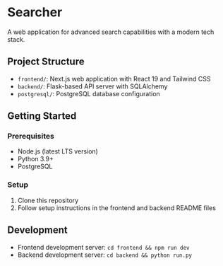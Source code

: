 # Searcher

A web application for advanced search capabilities with a modern tech stack.

## Project Structure

- `frontend/`: Next.js web application with React 19 and Tailwind CSS
- `backend/`: Flask-based API server with SQLAlchemy
- `postgresql/`: PostgreSQL database configuration

## Getting Started

### Prerequisites

- Node.js (latest LTS version)
- Python 3.9+
- PostgreSQL

### Setup

1. Clone this repository
2. Follow setup instructions in the frontend and backend README files

## Development

- Frontend development server: `cd frontend && npm run dev`
- Backend development server: `cd backend && python run.py`
